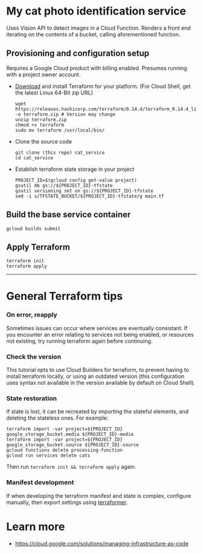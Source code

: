 # My cat photo identification service

Uses Vision API to detect images in a Cloud Function. Renders a front end iterating on the contents of a bucket, calling aforementioned function.

## Provisioning and configuration setup

Requires a Google Cloud product with billing enabled. Presumes running with a project owner account. 

* [Download](https://www.terraform.io/downloads.html) and install Terraform for your platform. (For Cloud Shell, get the latest Linux 64-Bit zip URL)

    ```
    wget https://releases.hashicorp.com/terraform/0.14.4/terraform_0.14.4_linux_amd64.zip -o terraform.zip # Version may change
    unzip terraform.zip
    chmod +x terraform
    sudo mv terraform /usr/local/bin/
    ```

* Clone the source code
    ```
    git clone (this repo) cat_service
    cd cat_service
    ```

* Establish terraform state storage in your project
    ```
    PROJECT_ID=$(gcloud config get-value project)
    gsutil mb gs://${PROJECT_ID}-tfstate
    gsutil versioning set on gs://${PROJECT_ID}-tfstate
    sed -i s/TFSTATE_BUCKET/${PROJECT_ID}-tfstate/g main.tf
    ```

## Build the base service container

```
gcloud builds submit
```

## Apply Terraform
```
terraform init
terraform apply
```

---

# General Terraform tips

### On error, reapply

Sometimes issues can occur where services are eventually consistant. If you encounter an error relating to services not being enabled, or resources not existing, try running terraform again before continuing.

### Check the version

This tutorial opts to use Cloud Builders for terraform, to prevent having to install terraform locally, or using an outdated version (this configuration uses syntax not available in the version available by default on Cloud Shell).

### State restoration

If state is lost, it can be recreated by importing the stateful elements, and deleting the stateless ones. For example:

```
terraform import -var project=${PROJECT_ID} google_storage_bucket.media ${PROJECT_ID}-media
terraform import -var project=${PROJECT_ID} google_storage_bucket.source ${PROJECT_ID}-source
gcloud functions delete processing-function
gcloud run services delete cats
```

Then run `terraform init && terraform apply` again. 

### Manifest development

If when developing the terraform manifest and state is complex, configure manually, then export settings using [terraformer](https://github.com/GoogleCloudPlatform/terraformer).


# Learn more

 * https://cloud.google.com/solutions/managing-infrastructure-as-code
